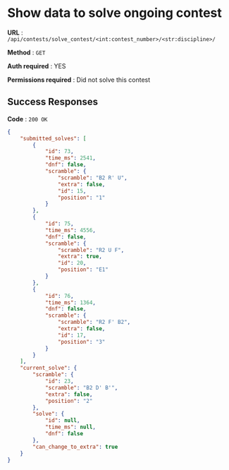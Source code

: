 # Show data to solve ongoing contest

**URL** : `/api/contests/solve_contest/<int:contest_number>/<str:discipline>/`

**Method** : `GET`

**Auth required** : YES

**Permissions required** : Did not solve this contest

## Success Responses

**Code** : `200 OK`


```json
{
    "submitted_solves": [
        {
            "id": 73,
            "time_ms": 2541,
            "dnf": false,
            "scramble": {
                "scramble": "B2 R' U",
                "extra": false,
                "id": 15,
                "position": "1"
            }
        },
        {
            "id": 75,
            "time_ms": 4556,
            "dnf": false,
            "scramble": {
                "scramble": "R2 U F",
                "extra": true,
                "id": 20,
                "position": "E1"
            }
        },
        {
            "id": 76,
            "time_ms": 1364,
            "dnf": false,
            "scramble": {
                "scramble": "R2 F' B2",
                "extra": false,
                "id": 17,
                "position": "3"
            }
        }
    ],
    "current_solve": {
        "scramble": {
            "id": 23,
            "scramble": "B2 D' B'",
            "extra": false,
            "position": "2"
        },
        "solve": {
            "id": null,
            "time_ms": null,
            "dnf": false
        },
        "can_change_to_extra": true
    }
}
     
```
